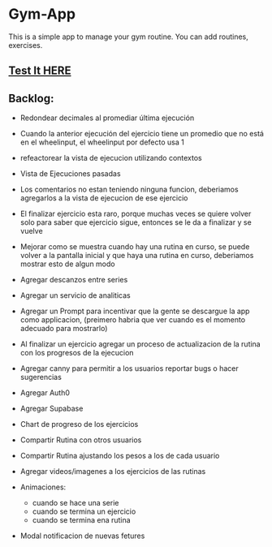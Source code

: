 # Gym-App

This is a simple app to manage your gym routine. You can add routines, exercises.

## [Test It HERE](https://javierbalonga.github.io/gym-app/) 

## Backlog:
- Redondear decimales al promediar última ejecución
- Cuando la anterior ejecución del ejercicio tiene un promedio que no está en el wheelinput, el wheelinput por defecto usa 1
- refeactorear la vista de ejecucion utilizando contextos
- Vista de Ejecuciones pasadas

- Los comentarios no estan teniendo ninguna funcion, deberiamos agregarlos a la vista de ejecucion de ese ejercicio
- El finalizar ejercicio esta raro, porque muchas veces se quiere volver solo para saber que ejercicio sigue, entonces se le da a finalizar y se vuelve
- Mejorar como se muestra cuando hay una rutina en curso, se puede volver a la pantalla inicial y que haya una rutina en curso, deberiamos mostrar esto de algun modo
- Agregar descanzos entre series
- Agregar un servicio de analiticas
- Agregar un Prompt para incentivar que la gente se descargue la app como applicacion, (preimero habria que ver cuando es el momento adecuado para mostrarlo)
- Al finalizar un ejercicio agregar un proceso de actualizacion de la rutina con los progresos de la ejecucion
- Agregar canny para permitir a los usuarios reportar bugs o hacer sugerencias
- Agregar Auth0
- Agregar Supabase
- Chart de progreso de los ejercicios
- Compartir Rutina con otros usuarios
- Compartir Rutina ajustando los pesos a los de cada usuario
- Agregar videos/imagenes a los ejercicios de las rutinas
- Animaciones:
    - cuando se hace una serie
    - cuando se termina un ejercicio
    - cuando se termina ena rutina
- Modal notificacion de nuevas fetures

